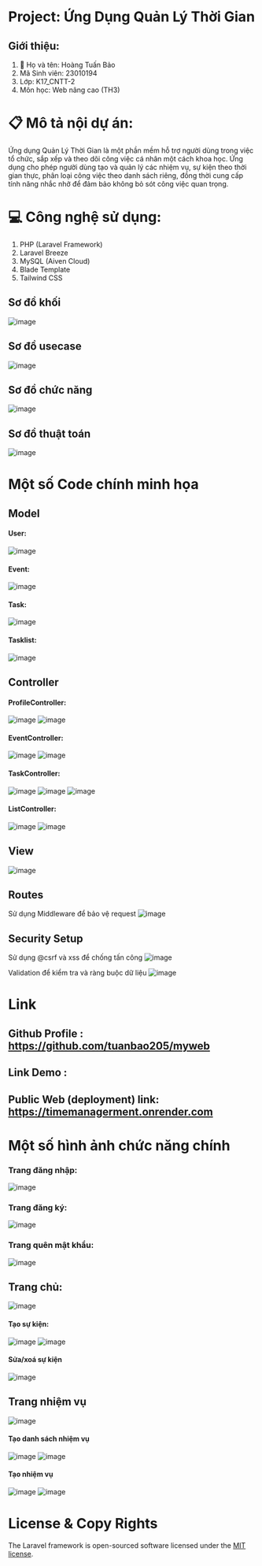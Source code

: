 

# Project: Ứng Dụng Quản Lý Thời Gian
## Giới thiệu:

1. 👤 Họ và tên: Hoàng Tuấn Bảo
2. Mã Sinh viên: 23010194
3. Lớp: K17_CNTT-2
4. Môn học: Web nâng cao (TH3)

# 📋 Mô tả nội dự án:

Ứng dụng Quản Lý Thời Gian là một phần mềm hỗ trợ người dùng trong việc tổ chức, sắp xếp và theo dõi công việc cá nhân một cách khoa học. Ứng dụng cho phép người dùng tạo và quản lý các nhiệm vụ, sự kiện theo thời gian thực, phân loại công việc theo danh sách riêng, đồng thời cung cấp tính năng nhắc nhở để đảm bảo không bỏ sót công việc quan trọng.

# 💻 Công nghệ sử dụng:

 1. PHP (Laravel Framework)
 2. Laravel Breeze
 3. MySQL (Aiven Cloud)
 4. Blade Template
 5. Tailwind CSS

## Sơ đồ khối

![image](https://github.com/user-attachments/assets/4e77f750-5c95-42ea-8220-7c25ad218f0b)

## Sơ đồ usecase

![image](https://github.com/user-attachments/assets/52088a4d-f557-41fe-b88c-ef55d321b50b)

## Sơ đồ chức năng

![image](https://github.com/user-attachments/assets/a3ebe2da-01fe-43ea-a6f8-4eab4a3600fd)

## Sơ đồ thuật toán

![image](https://github.com/user-attachments/assets/3c21239d-66bf-4847-b421-9a71b34b96fb)

# Một số Code chính minh họa

## Model
#### User:

![image](https://github.com/user-attachments/assets/8aaf699a-688a-4f20-a249-cd6f9aba5831)

#### Event:

![image](https://github.com/user-attachments/assets/c09449db-d4a5-441a-a69b-95a2f45507a2)

#### Task:

![image](https://github.com/user-attachments/assets/66a94498-8021-4b66-a883-493fab51808d)

#### Tasklist:

![image](https://github.com/user-attachments/assets/9fc904a1-54ab-47e2-add1-278c8597d92b)

## Controller
#### ProfileController:

![image](https://github.com/user-attachments/assets/07235b34-4d58-4a3a-999a-4f5ed58de763)
![image](https://github.com/user-attachments/assets/9c9720f1-279f-4a9a-adce-fe78efa4728a)


#### EventController:

![image](https://github.com/user-attachments/assets/98ed60ca-8b7f-4068-a130-da0ebf1c00ec)
![image](https://github.com/user-attachments/assets/cd3f8546-1e39-4451-b900-51faf693b0f5)

#### TaskController:

![image](https://github.com/user-attachments/assets/1e3c65a2-a746-4c9b-8de0-80898bef6586)
![image](https://github.com/user-attachments/assets/6f00b2be-5d3d-4ba2-b1b2-ba8789273f44)
![image](https://github.com/user-attachments/assets/f77d260d-a2c3-4399-b806-d5468cfd2b0a)

#### ListController:

![image](https://github.com/user-attachments/assets/f327a675-f47d-460b-a487-160b01bd097c)
![image](https://github.com/user-attachments/assets/160c67f0-3c1c-4e4d-bafc-f4236d352fac)

## View

![image](https://github.com/user-attachments/assets/ceb668ee-e629-473d-b6f5-a0b5f34393eb)

## Routes
Sử dụng Middleware để bảo vệ request
![image](https://github.com/user-attachments/assets/61126689-88db-4e38-80a4-392ff77edc4e)

## Security Setup
Sử dụng @csrf và xss để chống tấn công
![image](https://github.com/user-attachments/assets/22726e81-c2df-4a80-ba61-81c3265e2b7d)

Validation để kiểm tra và ràng buộc dữ liệu
![image](https://github.com/user-attachments/assets/53ed778e-2644-4f82-a3a1-a62ae246fb2d)

# Link

## Github Profile : https://github.com/tuanbao205/myweb

## Link Demo : 

## Public Web (deployment) link: https://timemanagerment.onrender.com

# Một số hình ảnh chức năng chính

### Trang đăng nhập:

![image](https://github.com/user-attachments/assets/e74f5cda-b2c3-4546-bd56-6ab7510b8413)

### Trang đăng ký:

![image](https://github.com/user-attachments/assets/b28884b5-9145-4b19-a232-46e1dd4fdbad)

### Trang quên mật khẩu: 

![image](https://github.com/user-attachments/assets/f703d799-1892-4054-b39e-45426e5be8f8)

## Trang chủ:

![image](https://github.com/user-attachments/assets/5f22a266-68a6-4b81-931e-33fc74010d5c)

#### Tạo sự kiện:

![image](https://github.com/user-attachments/assets/421da543-639a-4e4b-92f5-a05cb90dfaea)
![image](https://github.com/user-attachments/assets/f0a41fa7-58d5-425e-9f39-b4933f8bf786)

#### Sửa/xoá sự kiện

![image](https://github.com/user-attachments/assets/520235ce-9f39-4b35-ac91-99459649faf8)

## Trang nhiệm vụ

![image](https://github.com/user-attachments/assets/34c86aa4-7dc2-4da5-9fa7-cfab20b411b5)

#### Tạo danh sách nhiệm vụ

![image](https://github.com/user-attachments/assets/0f4eceff-94f0-4ba9-b691-d63a119a39c4)
![image](https://github.com/user-attachments/assets/1d53e21e-4df0-4239-9455-2ef067a9219a)

#### Tạo nhiệm vụ

![image](https://github.com/user-attachments/assets/4c0446f3-526b-460c-a476-7fdeeefdf6d8)
![image](https://github.com/user-attachments/assets/d73588bf-706d-4543-87ba-de7a42bd6d62)

# License & Copy Rights
The Laravel framework is open-sourced software licensed under the [MIT license](https://opensource.org/licenses/MIT).




